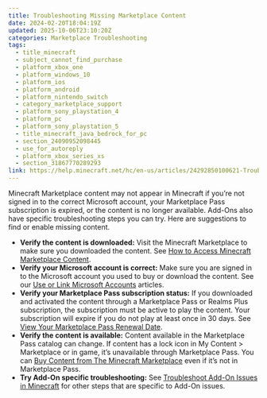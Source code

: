 ```yaml
---
title: Troubleshooting Missing Marketplace Content
date: 2024-02-20T18:04:19Z
updated: 2025-10-06T23:10:20Z
categories: Marketplace Troubleshooting
tags:
  - title_minecraft
  - subject_cannot_find_purchase
  - platform_xbox_one
  - platform_windows_10
  - platform_ios
  - platform_android
  - platform_nintendo_switch
  - category_marketplace_support
  - platform_sony_playstation_4
  - platform_pc
  - platform_sony_playstation_5
  - title_minecraft_java_bedrock_for_pc
  - section_24090952098445
  - use_for_autoreply
  - platform_xbox_series_xs
  - section_31867770289293
link: https://help.minecraft.net/hc/en-us/articles/24292850100621-Troubleshooting-Missing-Marketplace-Content
---
```


Minecraft Marketplace content may not appear in Minecraft if you’re not signed in to the correct Microsoft account, your Marketplace Pass subscription is expired, or the content is no longer available. Add-Ons also have specific troubleshooting steps you can try. Here are suggestions to find or enable missing content.

- **Verify the content is downloaded:** Visit the Minecraft Marketplace to make sure you downloaded the content. See [How to Access Minecraft Marketplace Content](../Managing-Marketplace-Content/How-to-Access-Minecraft-Marketplace-Content.md).
- **Verify your Microsoft account is correct:** Make sure you are signed in to the Microsoft account you used to buy or download the content. See our [Use or Link Microsoft Accounts](https://help.minecraft.net/hc/en-us/sections/29296773863181) articles.
- **Verify your Marketplace Pass subscription status:** If you downloaded and activated the content through a Marketplace Pass or Realms Plus subscription, the subscription must be active to play the content. Your subscription will expire if you do not play at least once in 30 days. See [View Your Marketplace Pass Renewal Date](../Marketplace-Pass-Subscriptions/View-Your-Marketplace-Pass-Renewal-Date.md).
- **Verify the content is available:** Content available in the Marketplace Pass catalog can change. If content has a lock icon in My Content \> Marketplace or in game, it’s unavailable through Marketplace Pass. You can [Buy Content from The Minecraft Marketplace](../Buying-Marketplace-Content/Buy-Content-from-the-Minecraft-Marketplace.md) even if it’s not in Marketplace Pass.
- **Try Add-On specific troubleshooting:** See [Troubleshoot Add-On Issues in Minecraft](./Troubleshoot-Add-On-Issues-in-Minecraft.md) for other steps that are specific to Add-On issues.
